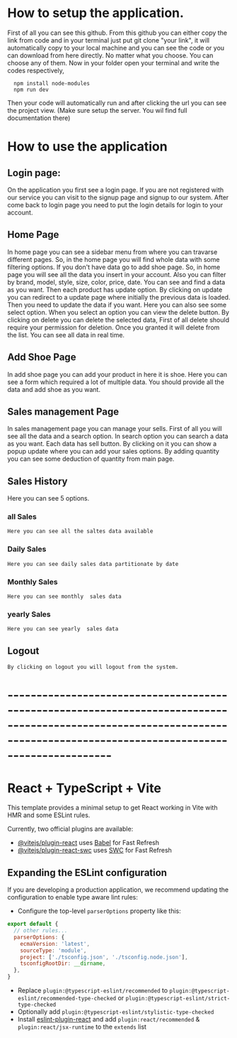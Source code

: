 
# How to setup the application.

First of all you can see this github. From this github you can either copy the link from code and in your terminal just put git clone "your link", it will automatically copy to your local machine and you can see the code or you can download from here directly. 
No matter what you choose. You can choose any of them. Now in your folder open your terminal and write the codes respectively,
```
  npm install node-modules
  npm run dev
```
Then your code will automatically run and after clicking the url you can see the project view. (Make sure setup the server. You wil find full documentation there)


# How to use the application

## Login page:
  On the application you first see a login page. If you are not registered with our service you can visit  to the signup page and signup to our system. After come back to login page you need to put the login details for login to your account.

## Home Page

In home page you can see a sidebar menu from where you can travarse different pages. So, in the home page you will find whole data with some filtering options. If you don't have data go to add shoe page.
So, in home page you will see all the data you insert in your account. Also you can filter by brand, model, style, size, color, price, date. You can see and find a data as you want. 
Then each product has update option. By clicking on update you can  redirect to a update page where initially the previous data is loaded. Then you need to update the data if you want.
Here you can also see some select option. When you select an option you can view the delete button. By clicking on delete you can delete the selected data, First of all delete should require your permission for deletion. Once you granted it will delete from the list. 
You can  see all data in real time.

## Add Shoe Page
In add shoe page you can add your product in here it is shoe. Here you can see a form which required a lot of multiple data. You should provide all the data and add shoe as you want.


## Sales management Page
In sales management page you can manage your sells. First of all you will see all the data and a search option. In search option you can search a data as you want. Each data has sell button. By clicking on it you can show a popup update where you can add your sales options. By adding quantity you can see some deduction of quantity from main page.

## Sales History

Here you can see 5 options. 
### all Sales
```Here you can see all the saltes data available```

### Daily Sales
```Here you can see daily sales data partitionate by date```
### Monthly Sales
```Here you can see monthly  sales data```
### yearly Sales
```Here you can see yearly  sales data```
## Logout
```By clicking on logout you will logout from the system.```

# --------------------------------------------------------------------------------------------------------------------------------------------------------------------------
# React + TypeScript + Vite

This template provides a minimal setup to get React working in Vite with HMR and some ESLint rules.

Currently, two official plugins are available:

- [@vitejs/plugin-react](https://github.com/vitejs/vite-plugin-react/blob/main/packages/plugin-react/README.md) uses [Babel](https://babeljs.io/) for Fast Refresh
- [@vitejs/plugin-react-swc](https://github.com/vitejs/vite-plugin-react-swc) uses [SWC](https://swc.rs/) for Fast Refresh

## Expanding the ESLint configuration

If you are developing a production application, we recommend updating the configuration to enable type aware lint rules:

- Configure the top-level `parserOptions` property like this:

```js
export default {
  // other rules...
  parserOptions: {
    ecmaVersion: 'latest',
    sourceType: 'module',
    project: ['./tsconfig.json', './tsconfig.node.json'],
    tsconfigRootDir: __dirname,
  },
}
```

- Replace `plugin:@typescript-eslint/recommended` to `plugin:@typescript-eslint/recommended-type-checked` or `plugin:@typescript-eslint/strict-type-checked`
- Optionally add `plugin:@typescript-eslint/stylistic-type-checked`
- Install [eslint-plugin-react](https://github.com/jsx-eslint/eslint-plugin-react) and add `plugin:react/recommended` & `plugin:react/jsx-runtime` to the `extends` list
